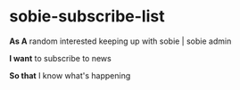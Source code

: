 
# sobie-subscribe-list

**As A** random interested keeping up with sobie | sobie admin

**I want** to subscribe to news

**So that** I know what's happening
